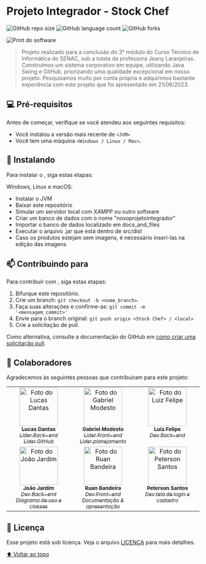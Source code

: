 # Projeto Integrador - Stock Chef

<!---Esses são exemplos. Veja https://shields.io para outras pessoas ou para personalizar este conjunto de escudos. Você pode querer incluir dependências, status do projeto e informações de licença aqui--->

![GitHub repo size](https://img.shields.io/github/repo-size/lucassdantas/projetointegrador?style=for-the-badge)
![GitHub language count](https://img.shields.io/github/languages/count/lucassdantas/projetointegrador?style=for-the-badge)
![GitHub forks](https://img.shields.io/github/forks/lucassdantas/projetointegrador?style=for-the-badge)

<img src="https://github.com/lucassdantas/ProjetoIntegrador/blob/main/docs_and_files/ordersScreenShoot.png?raw=true" alt="Print do software">


> Projeto realizado para a conclusão do 3° módulo do Curso Técnico de Informática do SENAC, sob a tutela da professora Jeany Laranjeiras.
Construímos um sistema corporativo em equipe, utilizando Java Swing e GitHub, priorizando uma qualidade excepcional em nosso projeto. 
Pesquisamos muito por conta própria e adquirimos bastante experiência com este projeto que foi apresentado em 21/06/2023.


## 💻 Pré-requisitos

Antes de começar, verifique se você atendeu aos seguintes requisitos:
<!---Estes são apenas requisitos de exemplo. Adicionar, duplicar ou remover conforme necessário--->
* Você instalou a versão mais recente de `<JVM>`
* Você tem uma máquina `<Windows / Linux / Mac>`. 

## 🚀 Instalando <Stock Chef>

Para instalar o <Stock Chef>, siga estas etapas:

Windows, Linux e macOS:
<ul>
  <li>Instalar o JVM</li> 
  <li>Baixar este repositório</li> 
  <li>Simular um servidor local com XAMPP ou outro software</li> 
  <li>Criar um banco de dados com o nome "novoprojetointegrador"</li> 
  <li>Importar o banco de dados localizado em docs_and_files</li> 
  <li>Executar o arquivo .jar que está dentro de src/dist</li> 
  <li>Caso os produtos estejam sem imagens, é necessário inseri-las na edição das imagens</li>
</ul>

## 📫 Contribuindo para <Stock Chef>
<!---Se o seu README for longo ou se você tiver algum processo ou etapas específicas que deseja que os contribuidores sigam, considere a criação de um arquivo CONTRIBUTING.md separado--->
Para contribuir com <Stock Chef>, siga estas etapas:

1. Bifurque este repositório.
2. Crie um branch: `git checkout -b <nome_branch>`.
3. Faça suas alterações e confirme-as: `git commit -m '<mensagem_commit>'`
4. Envie para o branch original: `git push origin <Stock Chef> / <local>`
5. Crie a solicitação de pull.

Como alternativa, consulte a documentação do GitHub em [como criar uma solicitação pull](https://help.github.com/en/github/collaborating-with-issues-and-pull-requests/creating-a-pull-request).

## 🤝 Colaboradores

Agradecemos às seguintes pessoas que contribuíram para este projeto:

<table >
  <tr>
    <td width="200px" valign="top" align="center">
      <a href="https://github.com/lucassdantas">
        <img src="https://avatars.githubusercontent.com/u/95001459?v=4" width="100px;" alt="Foto do Lucas Dantas"/><br>
        <sub>
            <b>Lucas Dantas</b>
            <br>
            <i>Lider Back-end</i>
            <br>
            <i>Lider GitHub</i>
        </sub>
      </a>
    </td>
    <td width="200px" valign="top" align="center">
      <a href="https://github.com/GabrielModesto-O">
        <img src="https://avatars.githubusercontent.com/u/122651099?v=4" width="100px;" alt="Foto do Gabriel Modesto"/><br>
        <sub>
          <b>Gabriel Modesto</b>
          <br>
          <i>Lider Front-end</i>
          <br>
          <i>Lider planejamento</i>
        </sub>
      </a>
    </td>
    <td width="200px" valign="top" align="center">
      <a href="https://github.com/Lipee221">
        <img src="https://avatars.githubusercontent.com/u/115747668?v=4" width="100px;" alt="Foto do Luiz Felipe"/><br>
        <sub>
          <b>Luiz Felipe</b>
          <br>
          <i>Dev Back-end</i>
        </sub>
      </a>
    </td>
  </tr>
  <tr>
    <td width="200px" valign="top" align="center">
      <a href="https://github.com/JoaoVitorTRJ">
        <img src="https://avatars.githubusercontent.com/u/134016319?v=4" width="100px;" alt="Foto do João Jardim"/><br>
        <sub>
          <b>João Jardim</b>
          <br>
          <i>Dev Back-end</i>
          <br>
          <i>Diagrama de uso e classes</i>
        </sub>
      </a>
    </td>
    <td width="200px" valign="top" align="center">
      <a href="https://github.com/EoPontax">
        <img src="https://avatars.githubusercontent.com/u/122834167?v=4" width="100px;" alt="Foto do Ruan Bandeira"/><br>
        <sub>
          <b>Ruan Bandeira</b>
          <br>
          <i>Dev Front-end</i>
          <br>
          <i>Documentação & apresentação</i>
        </sub>
      </a>
    </td>
    <td width="200px" valign="top" align="center">
      <a href="https://github.com/Peterson-santos">
        <img src="https://avatars.githubusercontent.com/u/119008951?v=4" width="100px;" alt="Foto do Peterson Santos"/><br>
        <sub>
          <b>Peterson Santos</b>
          <br>
          <i>Dev tela de login e cadastro</i>
        </sub>
      </a>
    </td>
  </tr>
</table>

## 📝 Licença

Esse projeto está sob licença. Veja o arquivo [LICENÇA](LICENSE.md) para mais detalhes.

[⬆ Voltar ao topo](#projeto-integrador)<br>
